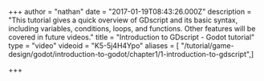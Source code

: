 +++
author = "nathan"
date = "2017-01-19T08:43:26.000Z"
description = "This tutorial gives a quick overview of GDscript and its basic syntax, including variables, conditions, loops, and functions. Other features will be covered in future videos."
title = "Introduction to GDscript - Godot tutorial"
type = "video"
videoid = "K5-5j4H4Ypo"
aliases = [ "/tutorial/game-design/godot/introduction-to-godot/chapter1/1-introduction-to-gdscript",]

+++